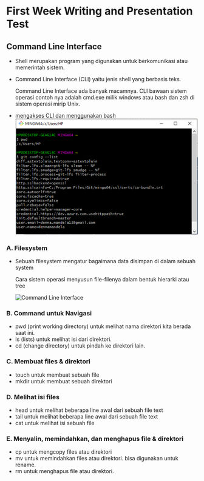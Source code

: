 # First Week Writing and Presentation Test
## Command Line Interface
- Shell merupakan program yang digunakan untuk berkomunikasi atau memerintah sistem.
- Command Line Interface (CLI) yaitu jenis shell yang berbasis teks.

  Command Line Interface ada banyak macamnya. CLI bawaan sistem operasi contoh nya adalah cmd.exe milik windows atau bash dan zsh di sistem operasi mirip Unix.
  
- mengakses CLI dan menggunakan bash ![Command Line Interface](/week-1/mengakses-cli.png)
### A. Filesystem
- Sebuah filesystem mengatur bagaimana data disimpan di dalam sebuah system
  
  Cara sistem operasi menyusun file-filenya dalam bentuk hierarki atau tree

  ![Command Line Interface](/week-1/filesystem.png)

### B. Command untuk Navigasi
- pwd (print working directory) untuk melihat nama direktori kita berada saat ini.
- ls (lists) untuk melihat isi dari direktori.
- cd (change directory) untuk pindah ke direktori lain.
### C. Membuat files & direktori
- touch untuk membuat sebuah file
- mkdir untuk membuat sebuah direktori
### D. Melihat isi files
- head untuk melihat beberapa line awal dari sebuah file text
- tail untuk melihat beberapa line awal dari sebuah file text
- cat untuk melihat isi sebuah file
### E. Menyalin, memindahkan, dan menghapus file & direktori
- cp untuk mengcopy files atau direktori
- mv untuk memindahkan files atau direktori. bisa digunakan untuk rename.
- rm untuk menghapus file atau direktori.
  






